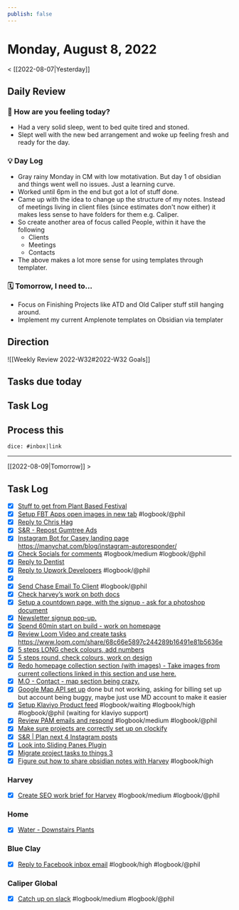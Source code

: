 ```yaml
---
publish: false 
---
```


# Monday, August 8, 2022

< [[2022-08-07|Yesterday]]

## Daily Review

### 📕 How are you feeling today?
- Had a very solid sleep, went to bed quite tired and stoned. 
- Slept well with the new bed arrangement and woke up feeling fresh and ready for the day.


### 💡 Day Log
- Gray rainy Monday in CM with low motativation. But day 1 of obsidian and things went well no issues. Just a learning curve. 
- Worked until 6pm in the end but got a lot of stuff done. 
- Came up with the idea to change up the structure of my notes. Instead of meetings living in client files (since estimates don't now either) it makes less sense to have folders for them e.g. Caliper. 
- So create another area of focus called People, within it have the following
	- Clients
	- Meetings
	- Contacts
- The above makes a lot more sense for using templates through templater. 


### 🗓 Tomorrow, I need to...
- Focus on Finishing Projects like ATD and Old Caliper stuff still hanging around. 
- Implement my current Amplenote templates on Obsidian via templater


## Direction

![[Weekly Review 2022-W32#2022-W32 Goals]]

## Tasks due today




##  Task Log



##  Process this

`dice: #inbox|link`


---

[[2022-08-09|Tomorrow]] >

## Task Log
- [x] [Stuff to get from Plant Based Festival](things:///show?id=K9WezFE9asqEJKhypQuGsq)
- [x] [Setup FBT Apps open images in new tab](things:///show?id=Ghkd3AC1uaAVZbSHjVyjmg) #logbook/@phil
- [x] [Reply to Chris Hag](things:///show?id=ArcsxtzczuVwvyXwVkNi3S)
- [x] [S&R - Repost Gumtree Ads](things:///show?id=TZVtJRtmhV5WbDf72XAp26)
- [x] [Instagram Bot for Casey landing page](things:///show?id=XddzgyBvV9ewaH5A1JrGxb)
	https://manychat.com/blog/instagram-autoresponder/
- [x] [Check Socials for comments](things:///show?id=Bp3DkVjmEVbPSh9NKKtPyr) #logbook/medium #logbook/@phil
- [x] [Reply to Dentist](things:///show?id=C7dLrzbdx7kA8LxjDNCJ77)
- [x] [Reply to Upwork Developers](things:///show?id=X6wy6ftwZxWq9edXa5upUk) #logbook/@phil
- [x] [](things:///show?id=RjFzVKz44bHHSZh4pfzxKx)
- [x] [Send Chase Email To Client](things:///show?id=HofrNviDYTpLXyFXJNmDLk) #logbook/@phil
- [x] [Check harvey’s work on both docs](things:///show?id=ThLtQtuvwcThicJhWKNKhQ)
- [x] [Setup a countdown page, with the signup - ask for a photoshop document](things:///show?id=7ys3theYy9NztzBfYdvz6R)
- [x] [Newsletter signup pop-up.](things:///show?id=NfrpDQVRLKBAikgQS8B8ho)
- [x] [Spend 60min start on build - work on homepage](things:///show?id=Xp72DUxSD8L9Go5zeDT41X)
- [x] [Review Loom Video and create tasks](things:///show?id=om7nmCEitCxTzDWkfUZZg)
	https://www.loom.com/share/68c66e5897c244289b16491e81b5636e
- [x] [5 steps LONG check colours, add numbers](things:///show?id=KiEzBtrDNBEKUqszRdmn7c)
- [x] [5 steps round, check colours, work on design](things:///show?id=Ns9PM8J4xAQqSjDRwD85cJ)
- [x] [Redo homepage collection section (with images) - Take images from current collections linked in this section and use here.](things:///show?id=NRmTTMdYZMvo5HtMK2QeWn)
- [x] [M.O - Contact - map section being crazy.](things:///show?id=GAmT7yqpTUzenr5Bb82M9j)
- [x] [Google Map API set up](things:///show?id=RDHBB1fQecaPssMnCLamaX)
	done but not working, asking for billing set up but account being buggy, maybe just use MD account to make it easier
- [x] [Setup Klaviyo Product feed](things:///show?id=PFR8HqgwKj91EhY9w7pDgo) #logbook/waiting #logbook/high #logbook/@phil
	 (waiting for klaviyo support)
- [x] [Review PAM emails and respond](things:///show?id=LdaYzcmZAJiQ3ioZebLoDh) #logbook/medium #logbook/@phil
- [x] [Make sure projects are correctly set up on clockify](things:///show?id=2QqZWApAmSRuMvFFwPF5iB)
- [x] [S&R | Plan next 4 Instagram posts](things:///show?id=RE27YGyGjL1iEX4Cp9eYPN)
- [x] [Look into Sliding Panes Plugin](things:///show?id=8vfZmCTycSn38Dw4tmb3uC)
- [x] [Migrate project tasks to things 3](things:///show?id=GNjpBh2gs4tXs7HT1nzkTZ)
- [x] [Figure out how to share obsidian notes with Harvey](things:///show?id=YR3c6FqziJw1zp7t2azDo5) #logbook/high
### Harvey
- [x] [Create SEO work brief for Harvey](things:///show?id=AF2226SW3x4aAvH5KowxLK) #logbook/medium #logbook/@phil
### Home
- [x] [Water - Downstairs Plants](things:///show?id=4nabzUGhayvE4w8GfRBrQ4)
### Blue Clay
- [x] [Reply to Facebook inbox email](things:///show?id=F6BkwUhePrAieaDhWgvGzt) #logbook/high #logbook/@phil
### Caliper Global
- [x] [Catch up on slack](things:///show?id=VZDF5hMqXNHYBjHKaZeDMo) #logbook/medium #logbook/@phil